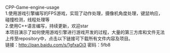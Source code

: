 CPP-Game-engine-usage  
1.使用游戏引擎编写的FPS游戏，实现了动作处理，摄像机角度处理，键鼠响应，碰撞检测，线程处理等  
2.使用C++语言编写，持续更新，欢迎star  
本项目演示了如何使用游戏引擎进行游戏开发的过程，大量的第三方库和文件无法上传至repository中，点击以下链接可下载所有文件内容及项目。  
链接：http://pan.baidu.com/s/1gfxaOi3 密码：5fb8
